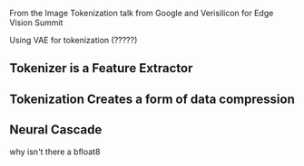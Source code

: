 From the Image Tokenization talk from Google and Verisilicon for Edge Vision Summit

Using VAE for tokenization (?????)

## Tokenizer is a Feature Extractor


## Tokenization Creates a form of data compression


## Neural Cascade



why isn't there a bfloat8